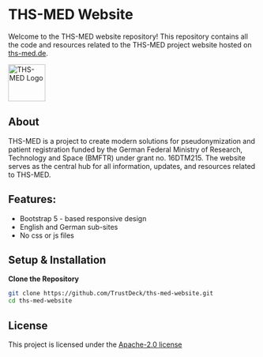# THS-MED Website

Welcome to the THS-MED website repository! This repository contains all the code and resources related to the THS-MED project website hosted on [ths-med.de](https://ths-med.de).

<img src="./media/trustdeck.png" alt="THS-MED Logo" width="75" height="75"/>

## About

THS-MED is a project to create modern solutions for pseudonymization and patient registration funded by the German Federal Ministry of Research, Technology and Space (BMFTR) under grant no. 16DTM215. The website serves as the central hub for all information, updates, and resources related to THS-MED.

## Features:
- Bootstrap 5 - based responsive design
- English and German sub-sites
- No css or js files

## Setup & Installation

**Clone the Repository**
```bash
git clone https://github.com/TrustDeck/ths-med-website.git
cd ths-med-website
```

## License

This project is licensed under the [Apache-2.0 license](LICENSE)

